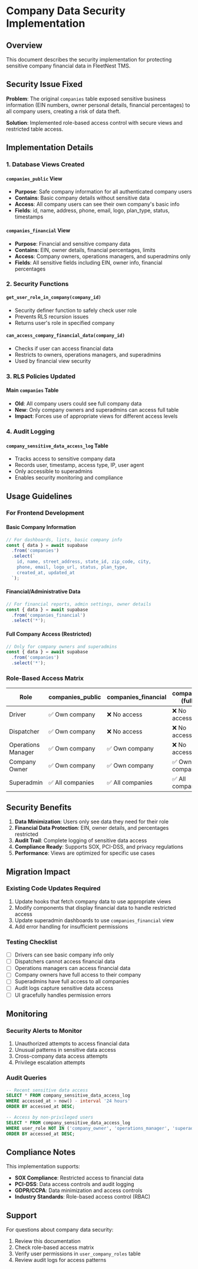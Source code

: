 # Company Data Security Implementation

## Overview
This document describes the security implementation for protecting sensitive company financial data in FleetNest TMS.

## Security Issue Fixed
**Problem**: The original `companies` table exposed sensitive business information (EIN numbers, owner personal details, financial percentages) to all company users, creating a risk of data theft.

**Solution**: Implemented role-based access control with secure views and restricted table access.

## Implementation Details

### 1. Database Views Created

#### `companies_public` View
- **Purpose**: Safe company information for all authenticated company users
- **Contains**: Basic company details without sensitive data
- **Access**: All company users can see their own company's basic info
- **Fields**: id, name, address, phone, email, logo, plan_type, status, timestamps

#### `companies_financial` View  
- **Purpose**: Financial and sensitive company data
- **Contains**: EIN, owner details, financial percentages, limits
- **Access**: Company owners, operations managers, and superadmins only
- **Fields**: All sensitive fields including EIN, owner info, financial percentages

### 2. Security Functions

#### `get_user_role_in_company(company_id)`
- Security definer function to safely check user role
- Prevents RLS recursion issues
- Returns user's role in specified company

#### `can_access_company_financial_data(company_id)`
- Checks if user can access financial data
- Restricts to owners, operations managers, and superadmins
- Used by financial view security

### 3. RLS Policies Updated

#### Main `companies` Table
- **Old**: All company users could see full company data
- **New**: Only company owners and superadmins can access full table
- **Impact**: Forces use of appropriate views for different access levels

### 4. Audit Logging

#### `company_sensitive_data_access_log` Table
- Tracks access to sensitive company data
- Records user, timestamp, access type, IP, user agent
- Only accessible to superadmins
- Enables security monitoring and compliance

## Usage Guidelines

### For Frontend Development

#### Basic Company Information
```typescript
// For dashboards, lists, basic company info
const { data } = await supabase
  .from('companies')
  .select(`
    id, name, street_address, state_id, zip_code, city, 
    phone, email, logo_url, status, plan_type, 
    created_at, updated_at
  `);
```

#### Financial/Administrative Data
```typescript
// For financial reports, admin settings, owner details
const { data } = await supabase
  .from('companies_financial')
  .select('*');
```

#### Full Company Access (Restricted)
```typescript
// Only for company owners and superadmins
const { data } = await supabase
  .from('companies')
  .select('*');
```

### Role-Based Access Matrix

| Role | companies_public | companies_financial | companies (full) |
|------|------------------|-------------------|------------------|
| Driver | ✅ Own company | ❌ No access | ❌ No access |
| Dispatcher | ✅ Own company | ❌ No access | ❌ No access |
| Operations Manager | ✅ Own company | ✅ Own company | ❌ No access |
| Company Owner | ✅ Own company | ✅ Own company | ✅ Own company |
| Superadmin | ✅ All companies | ✅ All companies | ✅ All companies |

## Security Benefits

1. **Data Minimization**: Users only see data they need for their role
2. **Financial Data Protection**: EIN, owner details, and percentages restricted
3. **Audit Trail**: Complete logging of sensitive data access
4. **Compliance Ready**: Supports SOX, PCI-DSS, and privacy regulations
5. **Performance**: Views are optimized for specific use cases

## Migration Impact

### Existing Code Updates Required
1. Update hooks that fetch company data to use appropriate views
2. Modify components that display financial data to handle restricted access
3. Update superadmin dashboards to use `companies_financial` view
4. Add error handling for insufficient permissions

### Testing Checklist
- [ ] Drivers can see basic company info only
- [ ] Dispatchers cannot access financial data
- [ ] Operations managers can access financial data
- [ ] Company owners have full access to their company
- [ ] Superadmins have full access to all companies
- [ ] Audit logs capture sensitive data access
- [ ] UI gracefully handles permission errors

## Monitoring

### Security Alerts to Monitor
1. Unauthorized attempts to access financial data
2. Unusual patterns in sensitive data access
3. Cross-company data access attempts
4. Privilege escalation attempts

### Audit Queries
```sql
-- Recent sensitive data access
SELECT * FROM company_sensitive_data_access_log 
WHERE accessed_at > now() - interval '24 hours'
ORDER BY accessed_at DESC;

-- Access by non-privileged users
SELECT * FROM company_sensitive_data_access_log 
WHERE user_role NOT IN ('company_owner', 'operations_manager', 'superadmin')
ORDER BY accessed_at DESC;
```

## Compliance Notes

This implementation supports:
- **SOX Compliance**: Restricted access to financial data
- **PCI-DSS**: Data access controls and audit logging
- **GDPR/CCPA**: Data minimization and access controls
- **Industry Standards**: Role-based access control (RBAC)

## Support

For questions about company data security:
1. Review this documentation
2. Check role-based access matrix
3. Verify user permissions in `user_company_roles` table
4. Review audit logs for access patterns